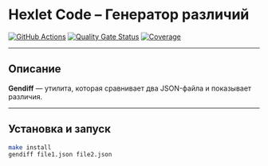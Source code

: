 # Hexlet Code – Генератор различий

[![GitHub Actions](https://github.com/Cybertourist/python-project-50/actions/workflows/ci.yml/badge.svg)](https://github.com/Cybertourist/python-project-50/actions)
[![Quality Gate Status](https://sonarcloud.io/api/project_badges/measure?project=Cybertourist_python-project-50&metric=alert_status)](https://sonarcloud.io/summary/new_code?id=Cybertourist_python-project-50)
[![Coverage](https://sonarcloud.io/api/project_badges/measure?project=Cybertourist_python-project-50&metric=coverage)](https://sonarcloud.io/summary/new_code?id=Cybertourist_python-project-50)

---

## Описание

**Gendiff** — утилита, которая сравнивает два JSON-файла и показывает различия.

---

## Установка и запуск

```bash
make install
gendiff file1.json file2.json
```

